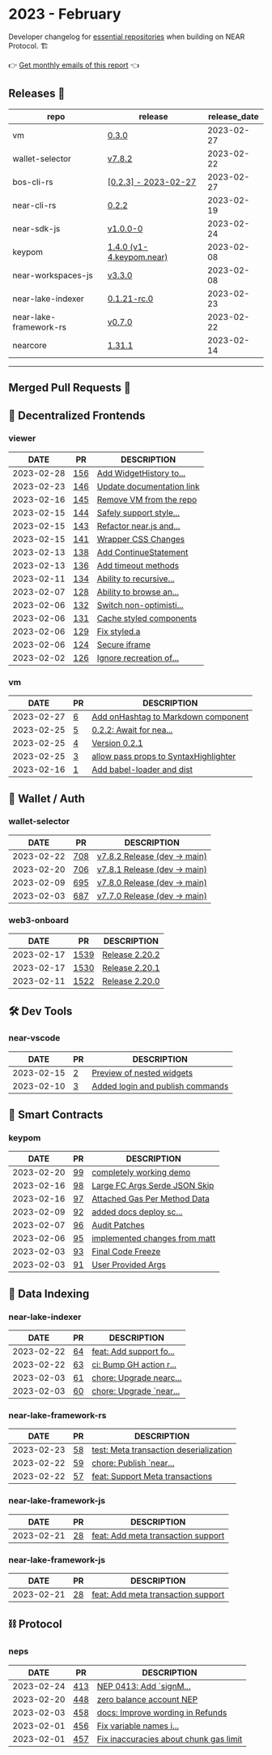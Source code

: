 # 2023 - February

Developer changelog for [essential repositories](https://near.dev) when building on NEAR Protocol. 🏗️

👉 [Get monthly emails of this report](https://docs.google.com/forms/d/1JfFUbTq3ELUlScJT1UI9PQPuQsv0W2jcTa7P94KrS5U/edit) 👈

## Releases  🎉

| repo | release | release_date |
| --- | --- | --- |
| vm | [0.3.0](https://github.com/NearSocial/VM/releases/tag/0.3.0) | 2023-02-27 |
| wallet-selector | [v7.8.2](https://github.com/near/wallet-selector/releases/tag/v7.8.2) | 2023-02-22 |
| bos-cli-rs | [[0.2.3] - 2023-02-27](https://github.com/bos-cli-rs/bos-cli-rs/releases/tag/v0.2.3) | 2023-02-27 |
| near-cli-rs | [0.2.2](https://github.com/near/near-cli-rs/releases/tag/0.2.2) | 2023-02-19 |
| near-sdk-js | [v1.0.0-0](https://github.com/near/near-sdk-js/releases/tag/v1.0.0-0) | 2023-02-24 |
| keypom | [1.4.0 (v1-4.keypom.near)](https://github.com/keypom/keypom/releases/tag/v1-4.keypom.near) | 2023-02-08 |
| near-workspaces-js | [v3.3.0](https://github.com/near/near-workspaces-js/releases/tag/near-workspaces%403.3.0) | 2023-02-08 |
| near-lake-indexer | [0.1.21-rc.0](https://github.com/near/near-lake-indexer/releases/tag/0.1.21-rc.0) | 2023-02-23 |
| near-lake-framework-rs | [v0.7.0](https://github.com/near/near-lake-framework-rs/releases/tag/v0.7.0) | 2023-02-22 |
| nearcore | [1.31.1](https://github.com/near/nearcore/releases/tag/1.31.1) | 2023-02-14 |

---

## Merged Pull Requests  🚀

## 🚀 Decentralized Frontends

### viewer

| DATE | PR | DESCRIPTION |
| --- | --- | --- |
| 2023-02-28 | [156](https://github.com/NearSocial/viewer/pull/156) | [Add WidgetHistory to...](https://github.com/NearSocial/viewer/pull/156) |
| 2023-02-23 | [146](https://github.com/NearSocial/viewer/pull/146) | [Update documentation link](https://github.com/NearSocial/viewer/pull/146) |
| 2023-02-16 | [145](https://github.com/NearSocial/viewer/pull/145) | [Remove VM from the repo](https://github.com/NearSocial/viewer/pull/145) |
| 2023-02-15 | [144](https://github.com/NearSocial/viewer/pull/144) | [Safely support style...](https://github.com/NearSocial/viewer/pull/144) |
| 2023-02-15 | [143](https://github.com/NearSocial/viewer/pull/143) | [Refactor near.js and...](https://github.com/NearSocial/viewer/pull/143) |
| 2023-02-15 | [141](https://github.com/NearSocial/viewer/pull/141) | [Wrapper CSS Changes](https://github.com/NearSocial/viewer/pull/141) |
| 2023-02-13 | [138](https://github.com/NearSocial/viewer/pull/138) | [Add ContinueStatement](https://github.com/NearSocial/viewer/pull/138) |
| 2023-02-13 | [136](https://github.com/NearSocial/viewer/pull/136) | [Add timeout methods](https://github.com/NearSocial/viewer/pull/136) |
| 2023-02-11 | [134](https://github.com/NearSocial/viewer/pull/134) | [Ability to recursive...](https://github.com/NearSocial/viewer/pull/134) |
| 2023-02-07 | [128](https://github.com/NearSocial/viewer/pull/128) | [Ability to browse an...](https://github.com/NearSocial/viewer/pull/128) |
| 2023-02-06 | [132](https://github.com/NearSocial/viewer/pull/132) | [Switch non-optimisti...](https://github.com/NearSocial/viewer/pull/132) |
| 2023-02-06 | [131](https://github.com/NearSocial/viewer/pull/131) | [Cache styled components](https://github.com/NearSocial/viewer/pull/131) |
| 2023-02-06 | [129](https://github.com/NearSocial/viewer/pull/129) | [Fix styled.a](https://github.com/NearSocial/viewer/pull/129) |
| 2023-02-06 | [124](https://github.com/NearSocial/viewer/pull/124) | [Secure iframe](https://github.com/NearSocial/viewer/pull/124) |
| 2023-02-02 | [126](https://github.com/NearSocial/viewer/pull/126) | [Ignore recreation of...](https://github.com/NearSocial/viewer/pull/126) |

### vm

| DATE | PR | DESCRIPTION |
| --- | --- | --- |
| 2023-02-27 | [6](https://github.com/NearSocial/VM/pull/6) | [Add onHashtag to Markdown component](https://github.com/NearSocial/VM/pull/6) |
| 2023-02-25 | [5](https://github.com/NearSocial/VM/pull/5) | [0.2.2: Await for nea...](https://github.com/NearSocial/VM/pull/5) |
| 2023-02-25 | [4](https://github.com/NearSocial/VM/pull/4) | [Version 0.2.1](https://github.com/NearSocial/VM/pull/4) |
| 2023-02-25 | [3](https://github.com/NearSocial/VM/pull/3) | [allow pass props to SyntaxHighlighter](https://github.com/NearSocial/VM/pull/3) |
| 2023-02-16 | [1](https://github.com/NearSocial/VM/pull/1) | [Add babel-loader and dist](https://github.com/NearSocial/VM/pull/1) |

## 🔑 Wallet / Auth

### wallet-selector

| DATE | PR | DESCRIPTION |
| --- | --- | --- |
| 2023-02-22 | [708](https://github.com/near/wallet-selector/pull/708) | [v7.8.2 Release (dev -> main)](https://github.com/near/wallet-selector/pull/708) |
| 2023-02-20 | [706](https://github.com/near/wallet-selector/pull/706) | [v7.8.1 Release (dev -> main)](https://github.com/near/wallet-selector/pull/706) |
| 2023-02-09 | [695](https://github.com/near/wallet-selector/pull/695) | [v7.8.0 Release (dev -> main)](https://github.com/near/wallet-selector/pull/695) |
| 2023-02-03 | [687](https://github.com/near/wallet-selector/pull/687) | [v7.7.0 Release (dev -> main) ](https://github.com/near/wallet-selector/pull/687) |

### web3-onboard

| DATE | PR | DESCRIPTION |
| --- | --- | --- |
| 2023-02-17 | [1539](https://github.com/blocknative/web3-onboard/pull/1539) | [Release 2.20.2](https://github.com/blocknative/web3-onboard/pull/1539) |
| 2023-02-17 | [1530](https://github.com/blocknative/web3-onboard/pull/1530) | [Release 2.20.1](https://github.com/blocknative/web3-onboard/pull/1530) |
| 2023-02-11 | [1522](https://github.com/blocknative/web3-onboard/pull/1522) | [Release 2.20.0](https://github.com/blocknative/web3-onboard/pull/1522) |

## 🛠️ Dev Tools

### near-vscode

| DATE | PR | DESCRIPTION |
| --- | --- | --- |
| 2023-02-15 | [2](https://github.com/near/near-vscode/pull/2) | [Preview of nested widgets](https://github.com/near/near-vscode/pull/2) |
| 2023-02-10 | [3](https://github.com/near/near-vscode/pull/3) | [Added login and publish commands](https://github.com/near/near-vscode/pull/3) |

## 📝 Smart Contracts

### keypom

| DATE | PR | DESCRIPTION |
| --- | --- | --- |
| 2023-02-20 | [99](https://github.com/keypom/keypom/pull/99) | [completely working demo](https://github.com/keypom/keypom/pull/99) |
| 2023-02-16 | [98](https://github.com/keypom/keypom/pull/98) | [Large FC Args Serde JSON Skip](https://github.com/keypom/keypom/pull/98) |
| 2023-02-16 | [97](https://github.com/keypom/keypom/pull/97) | [Attached Gas Per Method Data](https://github.com/keypom/keypom/pull/97) |
| 2023-02-09 | [92](https://github.com/keypom/keypom/pull/92) | [added docs deploy sc...](https://github.com/keypom/keypom/pull/92) |
| 2023-02-07 | [96](https://github.com/keypom/keypom/pull/96) | [Audit Patches](https://github.com/keypom/keypom/pull/96) |
| 2023-02-06 | [95](https://github.com/keypom/keypom/pull/95) | [implemented changes from matt](https://github.com/keypom/keypom/pull/95) |
| 2023-02-03 | [93](https://github.com/keypom/keypom/pull/93) | [Final Code Freeze](https://github.com/keypom/keypom/pull/93) |
| 2023-02-03 | [91](https://github.com/keypom/keypom/pull/91) | [User Provided Args](https://github.com/keypom/keypom/pull/91) |

## 🔎 Data Indexing

### near-lake-indexer

| DATE | PR | DESCRIPTION |
| --- | --- | --- |
| 2023-02-22 | [64](https://github.com/near/near-lake-indexer/pull/64) | [feat: Add support fo...](https://github.com/near/near-lake-indexer/pull/64) |
| 2023-02-22 | [63](https://github.com/near/near-lake-indexer/pull/63) | [ci: Bump GH action r...](https://github.com/near/near-lake-indexer/pull/63) |
| 2023-02-03 | [61](https://github.com/near/near-lake-indexer/pull/61) | [chore: Upgrade nearc...](https://github.com/near/near-lake-indexer/pull/61) |
| 2023-02-03 | [60](https://github.com/near/near-lake-indexer/pull/60) | [chore: Upgrade `near...](https://github.com/near/near-lake-indexer/pull/60) |

### near-lake-framework-rs

| DATE | PR | DESCRIPTION |
| --- | --- | --- |
| 2023-02-23 | [58](https://github.com/near/near-lake-framework-rs/pull/58) | [test: Meta transaction deserialization](https://github.com/near/near-lake-framework-rs/pull/58) |
| 2023-02-22 | [59](https://github.com/near/near-lake-framework-rs/pull/59) | [chore: Publish `near...](https://github.com/near/near-lake-framework-rs/pull/59) |
| 2023-02-22 | [57](https://github.com/near/near-lake-framework-rs/pull/57) | [feat: Support Meta transactions](https://github.com/near/near-lake-framework-rs/pull/57) |

### near-lake-framework-js

| DATE | PR | DESCRIPTION |
| --- | --- | --- |
| 2023-02-21 | [28](https://github.com/near/near-lake-framework-js/pull/28) | [feat: Add meta transaction support](https://github.com/near/near-lake-framework-js/pull/28) |

### near-lake-framework-js

| DATE | PR | DESCRIPTION |
| --- | --- | --- |
| 2023-02-21 | [28](https://github.com/near/near-lake-framework-js/pull/28) | [feat: Add meta transaction support](https://github.com/near/near-lake-framework-js/pull/28) |

## ⛓️ Protocol

### neps

| DATE | PR | DESCRIPTION |
| --- | --- | --- |
| 2023-02-24 | [413](https://github.com/near/NEPs/pull/413) | [NEP 0413: Add `signM...](https://github.com/near/NEPs/pull/413) |
| 2023-02-20 | [448](https://github.com/near/NEPs/pull/448) | [zero balance account NEP](https://github.com/near/NEPs/pull/448) |
| 2023-02-03 | [458](https://github.com/near/NEPs/pull/458) | [docs: Improve wording in Refunds](https://github.com/near/NEPs/pull/458) |
| 2023-02-01 | [456](https://github.com/near/NEPs/pull/456) | [Fix variable names i...](https://github.com/near/NEPs/pull/456) |
| 2023-02-01 | [457](https://github.com/near/NEPs/pull/457) | [Fix inaccuracies about chunk gas limit](https://github.com/near/NEPs/pull/457) |
